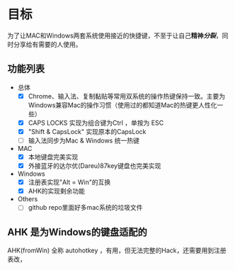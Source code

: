 # 目标
为了让MAC和Windows两套系统使用接近的快捷键，不至于让自己**精神*****分裂***，同时分享给有需要的人使用。

## 功能列表
- 总体
    - [x] Chrome、输入法、复制黏贴等常用双系统的操作热键保持一致。主要为Windows兼容Mac的操作习惯（使用过的都知道Mac的热键更人性化一些）
    - [x] CAPS LOCKS 实现为组合键为Ctrl ，单按为 ESC
    - [x] "Shift & CapsLock" 实现原本的CapsLock
    - [ ] 输入法同步为Mac & Windows 统一热键

- MAC
    - [x] 本地键盘完美实现
    - [x] 外接蓝牙的达尔优(Dareu)87key键盘也完美实现

- Windows
    - [x] 注册表实现"Alt = Win"的互换
    - [x] AHK的实现剩余功能
    
- Others
    - [ ] github repo里面好多mac系统的垃圾文件

## AHK 是为Windows的键盘适配的
AHK(fromWin) 全称 autohotkey ，有用，但无法完整的Hack，还需要用到注册表改，
